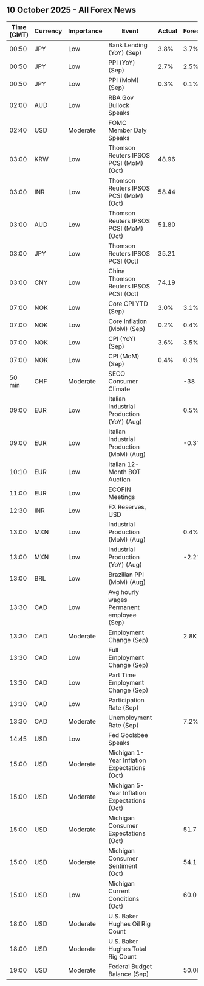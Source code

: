 ## 10 October 2025 - All Forex News

| Time (GMT) | Currency | Importance | Event | Actual | Forecast | Previous |
|------|----------|------------|-------|--------|----------|----------|
| 00:50 | JPY | Low | Bank Lending (YoY) (Sep) | 3.8% | 3.7% | 3.5% |
| 00:50 | JPY | Low | PPI (YoY) (Sep) | 2.7% | 2.5% | 2.7% |
| 00:50 | JPY | Low | PPI (MoM) (Sep) | 0.3% | 0.1% | -0.2% |
| 02:00 | AUD | Low | RBA Gov Bullock Speaks |  |  |  |
| 02:40 | USD | Moderate | FOMC Member Daly Speaks |  |  |  |
| 03:00 | KRW | Low | Thomson Reuters IPSOS PCSI (MoM) (Oct) | 48.96 |  | 46.39 |
| 03:00 | INR | Low | Thomson Reuters IPSOS PCSI (MoM) (Oct) | 58.44 |  | 56.99 |
| 03:00 | AUD | Low | Thomson Reuters IPSOS PCSI (MoM) (Oct) | 51.80 |  | 53.86 |
| 03:00 | JPY | Low | Thomson Reuters IPSOS PCSI (Oct) | 35.21 |  | 37.26 |
| 03:00 | CNY | Low | China Thomson Reuters IPSOS PCSI (Oct) | 74.19 |  | 72.82 |
| 07:00 | NOK | Low | Core CPI YTD (Sep) | 3.0% | 3.1% | 3.1% |
| 07:00 | NOK | Low | Core Inflation (MoM) (Sep) | 0.2% | 0.4% | -0.7% |
| 07:00 | NOK | Low | CPI (YoY) (Sep) | 3.6% | 3.5% | 3.5% |
| 07:00 | NOK | Low | CPI (MoM) (Sep) | 0.4% | 0.3% | -0.6% |
| 50 min | CHF | Moderate | SECO Consumer Climate |  | -38 | -40 |
| 09:00 | EUR | Low | Italian Industrial Production (YoY) (Aug) |  | 0.5% | 0.9% |
| 09:00 | EUR | Low | Italian Industrial Production (MoM) (Aug) |  | -0.3% | 0.4% |
| 10:10 | EUR | Low | Italian 12-Month BOT Auction |  |  | 2.030% |
| 11:00 | EUR | Low | ECOFIN Meetings |  |  |  |
| 12:30 | INR | Low | FX Reserves, USD |  |  | 700.24B |
| 13:00 | MXN | Low | Industrial Production (MoM) (Aug) |  | 0.4% | -1.2% |
| 13:00 | MXN | Low | Industrial Production (YoY) (Aug) |  | -2.2% | -2.7% |
| 13:00 | BRL | Low | Brazilian PPI (MoM) (Aug) |  |  | -0.30% |
| 13:30 | CAD | Low | Avg hourly wages Permanent employee (Sep) |  |  | 3.6% |
| 13:30 | CAD | Moderate | Employment Change (Sep) |  | 2.8K | -65.5K |
| 13:30 | CAD | Low | Full Employment Change (Sep) |  |  | -6.0K |
| 13:30 | CAD | Low | Part Time Employment Change (Sep) |  |  | -59.7K |
| 13:30 | CAD | Low | Participation Rate (Sep) |  |  | 65.1% |
| 13:30 | CAD | Moderate | Unemployment Rate (Sep) |  | 7.2% | 7.1% |
| 14:45 | USD | Low | Fed Goolsbee Speaks |  |  |  |
| 15:00 | USD | Moderate | Michigan 1-Year Inflation Expectations (Oct) |  |  | 4.7% |
| 15:00 | USD | Moderate | Michigan 5-Year Inflation Expectations (Oct) |  |  | 3.7% |
| 15:00 | USD | Moderate | Michigan Consumer Expectations (Oct) |  | 51.7 | 51.7 |
| 15:00 | USD | Moderate | Michigan Consumer Sentiment (Oct) |  | 54.1 | 55.1 |
| 15:00 | USD | Low | Michigan Current Conditions (Oct) |  | 60.0 | 60.4 |
| 18:00 | USD | Moderate | U.S. Baker Hughes Oil Rig Count |  |  | 422 |
| 18:00 | USD | Moderate | U.S. Baker Hughes Total Rig Count |  |  | 549 |
| 19:00 | USD | Moderate | Federal Budget Balance (Sep) |  | 50.0B | -345.0B |
